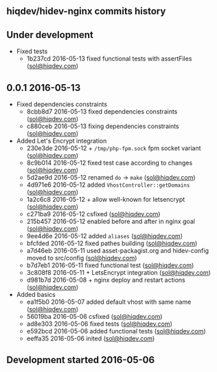 hiqdev/hidev-nginx commits history
----------------------------------

## Under development

- Fixed tests
    - 1b237cd 2016-05-13 fixed functional tests with assertFiles (sol@hiqdev.com)

## 0.0.1 2016-05-13

- Fixed dependencies constraints
    - 8cbb8d7 2016-05-13 fixed dependencies constraints (sol@hiqdev.com)
    - c880ceb 2016-05-13 fixing dependencies constraints (sol@hiqdev.com)
- Added Let's Encrypt integration
    - 230e3de 2016-05-12 + `/tmp/php-fpm.sock` fpm socket variant (sol@hiqdev.com)
    - 8c9b014 2016-05-12 fixed test case according to changes (sol@hiqdev.com)
    - 5d2ae9d 2016-05-12 renamed `do` -> `make` (sol@hiqdev.com)
    - 4d971e6 2016-05-12 added `VhostController::getDomains` (sol@hiqdev.com)
    - 1a2c6c8 2016-05-12 + allow well-known for letsencrypt (sol@hiqdev.com)
    - c271ba9 2016-05-12 csfixed (sol@hiqdev.com)
    - 215b457 2016-05-12 enabled before and after in nginx goal (sol@hiqdev.com)
    - 9ee4d6e 2016-05-12 added `aliases` (sol@hiqdev.com)
    - bfcfded 2016-05-12 fixed pathes building (sol@hiqdev.com)
    - a7d46eb 2016-05-11 used asset-packagist.org and hidev-config moved to src/config (sol@hiqdev.com)
    - b7d7eb1 2016-05-11 fixed functional test (sol@hiqdev.com)
    - 3c808f8 2016-05-11 + LetsEncrypt integration (sol@hiqdev.com)
    - d981b7d 2016-05-08 + nginx deploy and restart actions (sol@hiqdev.com)
- Added basics
    - ea1f5b0 2016-05-07 added default vhost with same name (sol@hiqdev.com)
    - 56019ba 2016-05-06 csfixed (sol@hiqdev.com)
    - ad8e303 2016-05-06 fixed tests (sol@hiqdev.com)
    - e592bcd 2016-05-06 added functional tests (sol@hiqdev.com)
    - eeffa35 2016-05-06 inited (sol@hiqdev.com)

## Development started 2016-05-06

